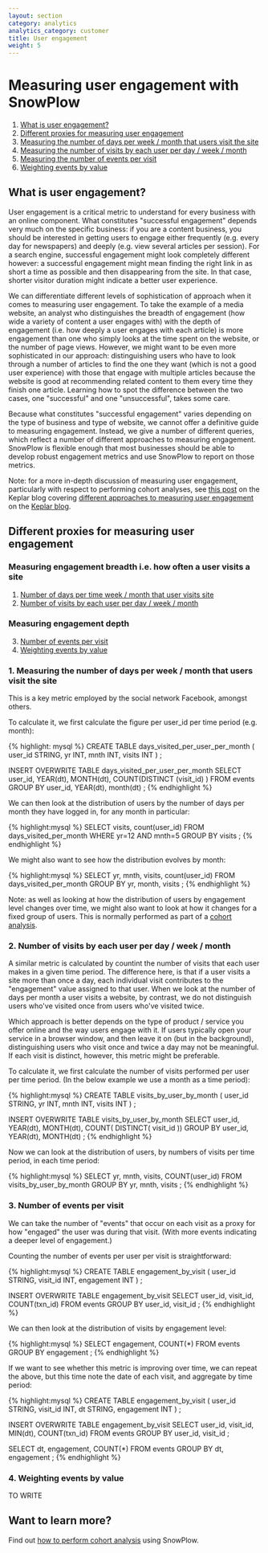 ```yaml
---
layout: section
category: analytics
analytics_category: customer
title: User engagement
weight: 5
---
```


# Measuring user engagement with SnowPlow

1. [What is user engagement?](#what)
2. [Different proxies for measuring user engagement](#proxies)
3. [Measuring the number of days per week / month that users visit the site](#days-per-time-period)
4. [Measuring the number of visits by each user per day / week / month](#visits-per-time-period)
5. [Measuring the number of events per visit](#events-per-visit)
6. [Weighting events by value](#weighted-events-per-visit)

 <a name="what" ><h2>What is user engagement?</h2></a>

User engagement is a critical metric to understand for every business with an online component. What constitutes "successful engagement" depends very much on the specific business: if you are a content business, you should be interested in getting users to engage either frequently (e.g. every day for newspapers) and deeply (e.g. view several articles per session). For a search engine, successful engagement might look completely different however: a successful engagement might mean finding the right link in as short a time as possible and then disappearing from the site. In that case, shorter visitor duration might indicate a better user experience.

We can differentiate different levels of sophistication of approach when it comes to measuring user engagement. To take the example of a media website, an analyst who distinguishes the breadth of engagement (how wide a variety of content a user engages with) with the depth of engagement (i.e. how deeply a user engages with each article) is more engagement than one who simply looks at the time spent on the website, or the number of page views. However, we might want to be even more sophisticated in our approach: distinguishing users who have to look through a number of articles to find the one they want (which is not a good user experience) with those that engage with multiple articles because the website is good at recommending related content to them every time they finish one article. Learning how to spot the difference between the two cases, one "successful" and one "unsuccessful", takes some care.

Because what constitutes "successful engagement" varies depending on the type of business and type of website, we cannot offer a definitive guide to measuring engagement. Instead, we give a number of different queries, which reflect a number of different approaches to measuring engagement. SnowPlow is flexible enough that most businesses should be able to develop robust engagement metrics and use SnowPlow to report on those metrics.

Note: for a more in-depth discussion of measuring user engagement, particularly with respect to performing cohort analyses, see [this post][user-engagement-keplar-blog-post] on the Keplar blog covering [different approaches to measuring user engagement][user-engagement-keplar-blog-post] on the [Keplar blog][keplar-blog].

 <a name="proxies"><h2>Different proxies for measuring user engagement</h2></a>

### Measuring engagement breadth i.e. how often a user visits a site

1. [Number of days per time week / month that user visits site](#days-per-time-period) 
2. [Number of visits by each user per day / week / month](#visits-per-time-period)

### Measuring engagement depth

3. [Number of events per visit](#events-per-visit)
4. [Weighting events by value](#weighted-events-per-visit)

 <a name="days-per-time-period"><h3>1. Measuring the number of days per week / month that users visit the site</h3></a>

This is a key metric employed by the social network Facebook, amongst others.

To calculate it, we first calculate the figure per user_id per time period (e.g. month):

{% highlight: mysql %}
CREATE TABLE days_visited_per_user_per_month (
user_id STRING,	
yr INT,
mnth INT,
visits INT
) ;

INSERT OVERWRITE TABLE days_visited_per_user_per_month 
SELECT
user_id,
YEAR(dt),
MONTH(dt),
COUNT(DISTINCT (visit_id) )
FROM events
GROUP BY user_id, YEAR(dt), month(dt) ;
{% endhighlight %}

We can then look at the distribution of users by the number of days per month they have logged in, for any month in particular:

{% highlight:mysql %}
SELECT
visits,
count(user_id)
FROM days_visited_per_month
WHERE yr=12 AND mnth=5
GROUP BY visits ;
{% endhighlight %}

We might also want to see how the distribution evolves by month:

{% highlight:mysql %}
SELECT
yr,
mnth,
visits,
count(user_id)
FROM days_visited_per_month
GROUP BY yr, month, visits ;
{% endhighlight %}

Note: as well as looking at how the distribution of users by engagement level changes over time, we might also want to look at how it changes for a fixed group of users. This is normally performed as part of a [cohort analysis][cohort-analysis].

 <a name="visits-per-time-period"><h3>2. Number of visits by each user per day / week / month</h3></a>

A similar metric is calculated by countint the number of visits that each user makes in a given time period. The difference here, is that if a user visits a site more than once a day, each individual visit contributes to the "engagement" value assigned to that user. When we look at the number of days per month a user visits a website, by contrast, we do not distinguish users who've visited once from users who've visited twice. 

Which approach is better depends on the type of product / service you offer online and the way users engage with it. If users typically open your service in a browser window, and then leave it on (but in the background), distinguishing users who visit once and twice a day may not be meaningful. If each visit is distinct, however, this metric might be preferable.

To calculate it, we first calculate the number of visits performed per user per time period. (In the below example we use a month as a time period):

{% highlight:mysql %}
CREATE TABLE visits_by_user_by_month (
user_id STRING,
yr INT,
mnth INT,
visits INT
) ;

INSERT OVERWRITE TABLE visits_by_user_by_month
SELECT
user_id,
YEAR(dt),
MONTH(dt),
COUNT( DISTINCT( visit_id ))
GROUP BY user_id, YEAR(dt), MONTH(dt) ;
{% endhighlight %}

Now we can look at the distribution of users, by numbers of visits per time period, in each time period:

{% highlight:mysql %}
SELECT
yr,
mnth,
visits,
COUNT(user_id)
FROM visits_by_user_by_month
GROUP BY yr, mnth, visits ;
{% endhighlight %}

 <a name="events-per-visit"><h3>3. Number of events per visit</h3></a>

We can take the number of "events" that occur on each visit as a proxy for how "engaged" the user was during that visit. (With more events indicating a deeper level of engagement.) 

Counting the number of events per user per visit is straightforward:

{% highlight:mysql %}
CREATE TABLE engagement_by_visit (
user_id STRING,
visit_id INT,
engagement INT
) ;

INSERT OVERWRITE TABLE engagement_by_visit
SELECT
user_id,
visit_id,
COUNT(txn_id)
FROM events
GROUP BY user_id, visit_id ;
{% endhighlight %}

We can then look at the distribution of visits by engagement level:

{% highlight:mysql %}
SELECT
engagement,
COUNT(*)
FROM events
GROUP BY engagement ;
{% endhighlight %}

If we want to see whether this metric is improving over time, we can repeat the above, but this time note the date of each visit, and aggregate by time period:

{% highlight:mysql %}
CREATE TABLE engagement_by_visit (
user_id STRING,
visit_id INT,
dt STRING,
engagement INT
) ;

INSERT OVERWRITE TABLE engagement_by_visit
SELECT
user_id,
visit_id,
MIN(dt),
COUNT(txn_id)
FROM events
GROUP BY user_id, visit_id ;	

SELECT
dt,
engagement,
COUNT(*)
FROM events
GROUP BY dt, engagement ;
{% endhighlight %}

 <a name="weighted-events-per-visit"><h3>4. Weighting events by value</h3></a>

TO WRITE

## Want to learn more?

Find out [how to perform cohort analysis][cohort-analysis] using SnowPlow.

[user-engagement-keplar-blog-post]: http://www.keplarllp.com/blog/2012/05/different-approaches-to-measuring-user-engagement-with-snowplow
[keplar-blog]: http://www.keplarllp.com/blog
[cohort-analysis]: /analytics/customer-analytics/cohort-analysis.html
